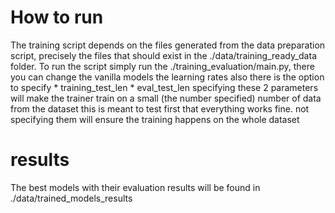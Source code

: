 # How to run
The training script depends on the files generated from the data preparation script, precisely the files that should
exist in the ./data/training_ready_data folder.
To run the script simply run the ./training_evaluation/main.py, there you can change the vanilla models the learning rates
also there is the option to specify
    * training_test_len
    * eval_test_len
specifying these 2 parameters will make the trainer train on a small (the number specified) number of data from the dataset
this is meant to test first that everything works fine.
not specifying them will ensure the training happens on the whole dataset

# results
The best models with their evaluation results will be found in ./data/trained_models_results